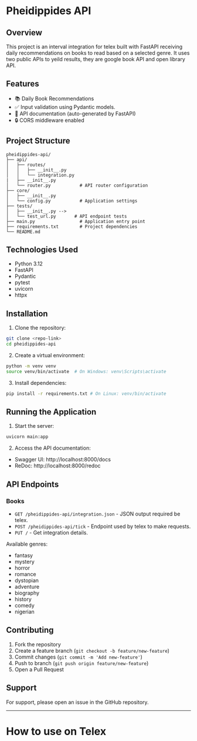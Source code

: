 # Pheidippides API

## Overview

This project is an interval integration for telex built with FastAPI receiving daily recommendations on books to read based on a selected genre. It uses two public APIs to yeild results, they are google book API and open library API.

## Features

- 📚 Daily Book Recommendations
- ✅ Input validation using Pydantic models.
- 📝 API documentation (auto-generated by FastAPI)
- 🔒 CORS middleware enabled

## Project Structure

```
pheidippides-api/
├── api/
│   ├── routes/
│   │   ├── __init__.py
│   │   └── integration.py
|   ├── __init__.py
│   └── router.py           # API router configuration
├── core/
│   ├── __init__.py
│   └── config.py           # Application settings
├── tests/
│   ├── __init__.py -->
│   └── test_url.py       # API endpoint tests
├── main.py                 # Application entry point
├── requirements.txt        # Project dependencies
└── README.md
```

## Technologies Used

- Python 3.12
- FastAPI
- Pydantic
- pytest
- uvicorn
- httpx

## Installation

1. Clone the repository:

```bash
git clone <repo-link>
cd pheidippides-api
```

2. Create a virtual environment:

```bash
python -m venv venv
source venv/bin/activate  # On Windows: venv\Scripts\activate
```

3. Install dependencies:

```bash
pip install -r requirements.txt # On Linux: venv/bin/activate
```

## Running the Application

1. Start the server:

```bash
uvicorn main:app
```

2. Access the API documentation:

- Swagger UI: http://localhost:8000/docs
- ReDoc: http://localhost:8000/redoc

## API Endpoints

### Books

- `GET /pheidippides-api/integration.json` - JSON output required be telex.
- `POST /pheidippides-api/tick` - Endpoint used by telex to make requests.
- `PUT /` - Get integration details.


Available genres:

- fantasy
- mystery
- horror
- romance
- dystopian
- adventure
- biography
- history
- comedy
- nigerian

<!-- ## Running Tests

```bash
pytest
``` -->

## Contributing

1. Fork the repository
2. Create a feature branch (`git checkout -b feature/new-feature`)
3. Commit changes (`git commit -m 'Add new-feature'`)
4. Push to branch (`git push origin feature/new-feature`)
5. Open a Pull Request

<!-- ## License

This project is licensed under the MIT License - see the [LICENSE](LICENSE) file for details. -->

## Support

For support, please open an issue in the GitHub repository.

---


# How to use on Telex

